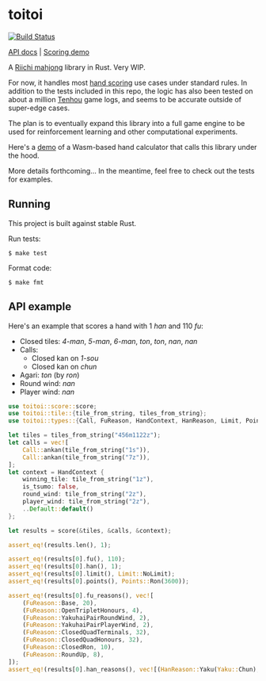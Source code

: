 # toitoi

[![Build
Status](https://travis-ci.org/pauljxtan/toitoi.svg?branch=master)](https://travis-ci.org/pauljxtan/toitoi)

[API docs](https://paultan.ca/toitoi/) | [Scoring
demo](https://paultan.ca/toitoi-scorer-demo/)

A [Riichi mahjong](https://en.wikipedia.org/wiki/Japanese_Mahjong) library in
Rust. Very WIP.

For now, it handles most [hand
scoring](https://en.wikipedia.org/wiki/Japanese_Mahjong_scoring_rules) use
cases under standard rules. In addition to the tests included in this repo, the
logic has also been tested on about a million [Tenhou](http://tenhou.net/) game
logs, and seems to be accurate outside of super-edge cases.

The plan is to eventually expand this library into a full game engine to be
used for reinforcement learning and other computational experiments.

Here's a [demo](https://paultan.ca/toitoi-scorer-demo/) of a Wasm-based hand
calculator that calls this library under the hood.

More details forthcoming... In the meantime, feel free to check out the tests
for examples.

## Running

This project is built against stable Rust.

Run tests:

```shell
$ make test
```

Format code:

```shell
$ make fmt
```

## API example

Here's an example that scores a hand with 1 _han_ and 110 _fu_:

- Closed tiles: _4-man_, _5-man_, _6-man_, _ton_, _ton_, _nan_, _nan_
- Calls:
  - Closed kan on _1-sou_
  - Closed kan on _chun_
- Agari: _ton_ (by _ron_)
- Round wind: _nan_
- Player wind: _nan_

```rust
use toitoi::score::score;
use toitoi::tile::{tile_from_string, tiles_from_string};
use toitoi::types::{Call, FuReason, HandContext, HanReason, Limit, Points, Yaku};

let tiles = tiles_from_string("456m1122z");
let calls = vec![
    Call::ankan(tile_from_string("1s")),
    Call::ankan(tile_from_string("7z")),
];
let context = HandContext {
    winning_tile: tile_from_string("1z"),
    is_tsumo: false,
    round_wind: tile_from_string("2z"),
    player_wind: tile_from_string("2z"),
    ..Default::default()
};

let results = score(&tiles, &calls, &context);

assert_eq!(results.len(), 1);

assert_eq!(results[0].fu(), 110);
assert_eq!(results[0].han(), 1);
assert_eq!(results[0].limit(), Limit::NoLimit);
assert_eq!(results[0].points(), Points::Ron(3600));

assert_eq!(results[0].fu_reasons(), vec![
    (FuReason::Base, 20),
    (FuReason::OpenTripletHonours, 4),
    (FuReason::YakuhaiPairRoundWind, 2),
    (FuReason::YakuhaiPairPlayerWind, 2),
    (FuReason::ClosedQuadTerminals, 32),
    (FuReason::ClosedQuadHonours, 32),
    (FuReason::ClosedRon, 10),
    (FuReason::RoundUp, 8),
]);
assert_eq!(results[0].han_reasons(), vec![(HanReason::Yaku(Yaku::Chun), 1)]);
```
